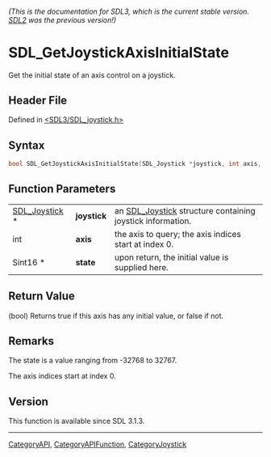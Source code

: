 ###### (This is the documentation for SDL3, which is the current stable version. [SDL2](https://wiki.libsdl.org/SDL2/) was the previous version!)
# SDL_GetJoystickAxisInitialState

Get the initial state of an axis control on a joystick.

## Header File

Defined in [<SDL3/SDL_joystick.h>](https://github.com/libsdl-org/SDL/blob/main/include/SDL3/SDL_joystick.h)

## Syntax

```c
bool SDL_GetJoystickAxisInitialState(SDL_Joystick *joystick, int axis, Sint16 *state);
```

## Function Parameters

|                                |              |                                                                            |
| ------------------------------ | ------------ | -------------------------------------------------------------------------- |
| [SDL_Joystick](SDL_Joystick) * | **joystick** | an [SDL_Joystick](SDL_Joystick) structure containing joystick information. |
| int                            | **axis**     | the axis to query; the axis indices start at index 0.                      |
| Sint16 *                       | **state**    | upon return, the initial value is supplied here.                           |

## Return Value

(bool) Returns true if this axis has any initial value, or false if not.

## Remarks

The state is a value ranging from -32768 to 32767.

The axis indices start at index 0.

## Version

This function is available since SDL 3.1.3.

----
[CategoryAPI](CategoryAPI), [CategoryAPIFunction](CategoryAPIFunction), [CategoryJoystick](CategoryJoystick)

